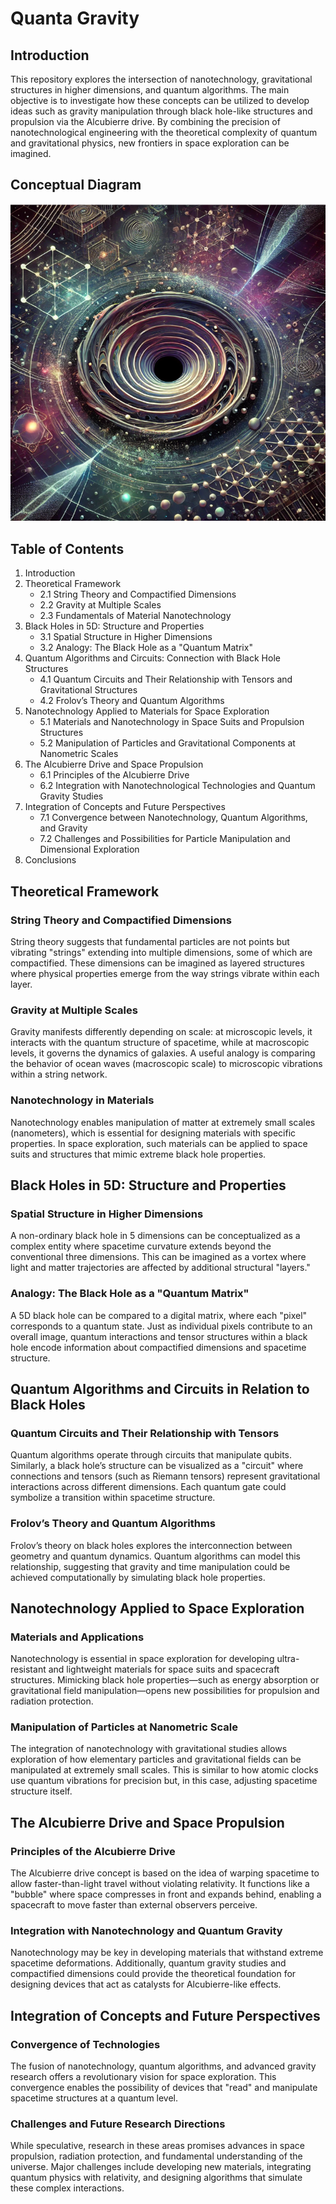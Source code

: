 # Quanta Gravity

## Introduction
This repository explores the intersection of nanotechnology, gravitational structures in higher dimensions, and quantum algorithms. The main objective is to investigate how these concepts can be utilized to develop ideas such as gravity manipulation through black hole-like structures and propulsion via the Alcubierre drive. By combining the precision of nanotechnological engineering with the theoretical complexity of quantum and gravitational physics, new frontiers in space exploration can be imagined.

## Conceptual Diagram
![Conceptual Diagram](https://github.com/victor0989/Quanta_Gravity/blob/main/Quanta_gravity/images/Captura%20de%20pantalla%202025-03-25%20053109.png)

## Table of Contents
1. Introduction
2. Theoretical Framework
   - 2.1 String Theory and Compactified Dimensions
   - 2.2 Gravity at Multiple Scales
   - 2.3 Fundamentals of Material Nanotechnology
3. Black Holes in 5D: Structure and Properties
   - 3.1 Spatial Structure in Higher Dimensions
   - 3.2 Analogy: The Black Hole as a "Quantum Matrix"
4. Quantum Algorithms and Circuits: Connection with Black Hole Structures
   - 4.1 Quantum Circuits and Their Relationship with Tensors and Gravitational Structures
   - 4.2 Frolov’s Theory and Quantum Algorithms
5. Nanotechnology Applied to Materials for Space Exploration
   - 5.1 Materials and Nanotechnology in Space Suits and Propulsion Structures
   - 5.2 Manipulation of Particles and Gravitational Components at Nanometric Scales
6. The Alcubierre Drive and Space Propulsion
   - 6.1 Principles of the Alcubierre Drive
   - 6.2 Integration with Nanotechnological Technologies and Quantum Gravity Studies
7. Integration of Concepts and Future Perspectives
   - 7.1 Convergence between Nanotechnology, Quantum Algorithms, and Gravity
   - 7.2 Challenges and Possibilities for Particle Manipulation and Dimensional Exploration
8. Conclusions

## Theoretical Framework
### String Theory and Compactified Dimensions
String theory suggests that fundamental particles are not points but vibrating "strings" extending into multiple dimensions, some of which are compactified. These dimensions can be imagined as layered structures where physical properties emerge from the way strings vibrate within each layer.

### Gravity at Multiple Scales
Gravity manifests differently depending on scale: at microscopic levels, it interacts with the quantum structure of spacetime, while at macroscopic levels, it governs the dynamics of galaxies. A useful analogy is comparing the behavior of ocean waves (macroscopic scale) to microscopic vibrations within a string network.

### Nanotechnology in Materials
Nanotechnology enables manipulation of matter at extremely small scales (nanometers), which is essential for designing materials with specific properties. In space exploration, such materials can be applied to space suits and structures that mimic extreme black hole properties.

## Black Holes in 5D: Structure and Properties
### Spatial Structure in Higher Dimensions
A non-ordinary black hole in 5 dimensions can be conceptualized as a complex entity where spacetime curvature extends beyond the conventional three dimensions. This can be imagined as a vortex where light and matter trajectories are affected by additional structural "layers."

### Analogy: The Black Hole as a "Quantum Matrix"
A 5D black hole can be compared to a digital matrix, where each "pixel" corresponds to a quantum state. Just as individual pixels contribute to an overall image, quantum interactions and tensor structures within a black hole encode information about compactified dimensions and spacetime structure.

## Quantum Algorithms and Circuits in Relation to Black Holes
### Quantum Circuits and Their Relationship with Tensors
Quantum algorithms operate through circuits that manipulate qubits. Similarly, a black hole’s structure can be visualized as a "circuit" where connections and tensors (such as Riemann tensors) represent gravitational interactions across different dimensions. Each quantum gate could symbolize a transition within spacetime structure.

### Frolov’s Theory and Quantum Algorithms
Frolov’s theory on black holes explores the interconnection between geometry and quantum dynamics. Quantum algorithms can model this relationship, suggesting that gravity and time manipulation could be achieved computationally by simulating black hole properties.

## Nanotechnology Applied to Space Exploration
### Materials and Applications
Nanotechnology is essential in space exploration for developing ultra-resistant and lightweight materials for space suits and spacecraft structures. Mimicking black hole properties—such as energy absorption or gravitational field manipulation—opens new possibilities for propulsion and radiation protection.

### Manipulation of Particles at Nanometric Scale
The integration of nanotechnology with gravitational studies allows exploration of how elementary particles and gravitational fields can be manipulated at extremely small scales. This is similar to how atomic clocks use quantum vibrations for precision but, in this case, adjusting spacetime structure itself.

## The Alcubierre Drive and Space Propulsion
### Principles of the Alcubierre Drive
The Alcubierre drive concept is based on the idea of warping spacetime to allow faster-than-light travel without violating relativity. It functions like a "bubble" where space compresses in front and expands behind, enabling a spacecraft to move faster than external observers perceive.

### Integration with Nanotechnology and Quantum Gravity
Nanotechnology may be key in developing materials that withstand extreme spacetime deformations. Additionally, quantum gravity studies and compactified dimensions could provide the theoretical foundation for designing devices that act as catalysts for Alcubierre-like effects.

## Integration of Concepts and Future Perspectives
### Convergence of Technologies
The fusion of nanotechnology, quantum algorithms, and advanced gravity research offers a revolutionary vision for space exploration. This convergence enables the possibility of devices that "read" and manipulate spacetime structures at a quantum level.

### Challenges and Future Research Directions
While speculative, research in these areas promises advances in space propulsion, radiation protection, and fundamental understanding of the universe. Major challenges include developing new materials, integrating quantum physics with relativity, and designing algorithms that simulate these complex interactions.


